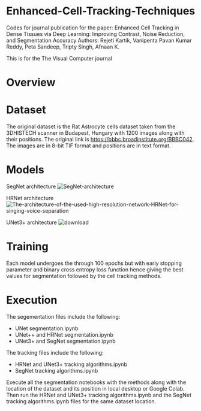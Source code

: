 # Enhanced-Cell-Tracking-Techniques
Codes for journal publication for the paper: Enhanced Cell Tracking in Dense Tissues via Deep Learning: Improving Contrast, Noise Reduction, and Segmentation Accuracy
Authors: Rejeti Kartik, Vanipenta Pavan Kumar Reddy, Peta Sandeep, Tripty Singh, Afnaan K.

This is for the The Visual Computer journal

# Overview
# Dataset
The original dataset is the Rat Astrocyte cells dataset taken from the 3DHISTECH scanner in Budapest, Hungary with 1200 images along with their positions. The original link is https://bbbc.broadinstitute.org/BBBC042. The images are in 8-bit TIF format and positions are in text format.

# Models
SegNet architecture
![SegNet-architecture](https://github.com/user-attachments/assets/62b350f6-935c-4c6b-bbea-505c2123a628)

HRNet architecture
![The-architecture-of-the-used-high-resolution-network-HRNet-for-singing-voice-separation](https://github.com/user-attachments/assets/ee91fd7e-fb64-4223-ab65-35346b2611ac)

UNet3+ architecture
![download](https://github.com/user-attachments/assets/8b00d9d8-7f39-4e60-a237-1a9577cbe6f0)

# Training
Each model undergoes the through 100 epochs but with early stopping parameter and binary cross entropy loss function hence giving the best values for segmentation followed by the cell tracking methods.

# Execution
The segementation files include the following:
* UNet segmentation.ipynb
* UNet++ and HRNet segmentation.ipynb
* UNet3+ and SegNet segmentation.ipynb

The tracking files include the following:
* HRNet and UNet3+ tracking algorithms.ipynb
* SegNet tracking algorithms.ipynb

Execute all the segmentation notebooks with the methods along with the location of the dataset and its position in local desktop or Google Colab.
Then run the HRNet and UNet3+ tracking algorithms.ipynb and the SegNet tracking algorithms.ipynb files for the same dataset location.
